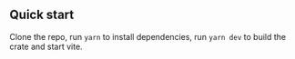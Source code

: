 ## Quick start

Clone the repo, run `yarn` to install dependencies, run `yarn dev` to build the crate and start vite.
